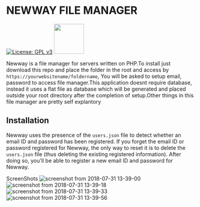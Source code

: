 
# NEWWAY FILE MANAGER
[![License: GPL v3](https://img.shields.io/badge/License-GPL%20v3-blue.svg)]()   [<img src="https://upload.wikimedia.org/wikipedia/commons/0/06/Facebook.svg" width="80">](https://www.facebook.com/newwayfilemanager)

Newway is a file manager for servers written on PHP.To install just download this repo and place the folder in the root and access by `https://yourwebsitename/foldername`, You will be asked to setup email, password to access file manager.This application doesnt require database, instead it uses a flat file as database which will be generated and placed outside your root directory after the completion of setup.Other things in this file manager are pretty self explantory

## Installation
Newway uses the presence of the `users.json` file to detect whether an email ID and password has been registered. If you forget the email ID or password registered for Newway, the only way to reset it is to delete the `users.json` file (thus deleting the existing registered information). After doing so, you'll be able to register a new email ID and password for Newway.

ScreenShots
![screenshot from 2018-07-31 13-39-00](https://user-images.githubusercontent.com/18109258/43446822-7cd385de-94c7-11e8-870e-51dc80af761f.png)
![screenshot from 2018-07-31 13-39-18](https://user-images.githubusercontent.com/18109258/43446823-7d1a2ef8-94c7-11e8-9432-f7d3527b6a50.png)
![screenshot from 2018-07-31 13-39-33](https://user-images.githubusercontent.com/18109258/43446824-7d5f9934-94c7-11e8-9491-b3eb2f75dc03.png)
![screenshot from 2018-07-31 13-39-56](https://user-images.githubusercontent.com/18109258/43446825-7da3aea8-94c7-11e8-8275-fafc39aa77b6.png)


